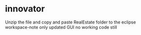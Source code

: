 # innovator
Unzip the file and copy and paste RealEstate folder to the eclipse workspace-note only updated GUI no working code still
